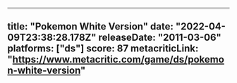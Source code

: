 
---
title: "Pokemon White Version"
date: "2022-04-09T23:38:28.178Z"
releaseDate: "2011-03-06"
platforms: ["ds"]
score: 87
metacriticLink: "https://www.metacritic.com/game/ds/pokemon-white-version"
---
